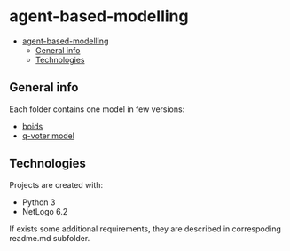 # agent-based-modelling

- [agent-based-modelling](#agent-based-modelling)
  - [General info](#general-info)
  - [Technologies](#technologies)

## General info
Each folder contains one model in few versions:
* [boids](https://github.com/bartlomiejnowak94/agent-based-modelling/tree/main/boids)
* [q-voter model](https://github.com/bartlomiejnowak94/agent-based-modelling/tree/main/qvotermodel)
	
## Technologies
Projects are created with:
* Python 3
* NetLogo 6.2
	
If exists some additional requirements, they are described in correspoding readme.md subfolder.

